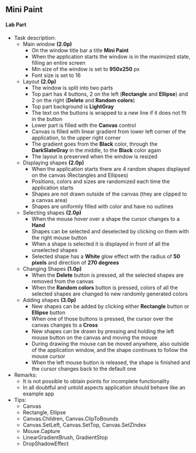 Mini Paint
----------

#### Lab Part

*   Task description:
    *   Main window **(2.0p)**
        *   On the window title bar a title **Mini Paint**
        *   When the application starts the window is in the maximized state, filling an entire screen
        *   Min size of the window is set to **950x250** px
        *   Font size is set to 16
    *   Layout **(2.0p)**
        *   The window is split into two parts
        *   Top part has 4 buttons, 2 on the left (**Rectangle** and **Ellipse**) and 2 on the right (**Delete** and **Random colors**)
        *   Top part background is **LightGray**
        *   The text on the buttons is wrapped to a new line if it does not fit in the button
        *   Lower part is filled with the **Canvas** control
        *   Canvas is filled with linear gradient from lower left corner of the application, to the upper right corner
        *   The gradient goes from the **Black** color, through the **DarkSlateGray** in the middle, to the **Black** color again
        *   The layout is preserved when the window is resized
    *   Displaying shapes **(2.0p)**
        *   When the application starts there are 4 random shapes displayed on the canvas (Rectangles and Ellipses)
        *   Positions, colors and sizes are randomized each time the application starts
        *   Shapes are not drawn outside of the canvas (they are clipped to a canvas area)
        *   Shapes are uniformly filled with color and have no outlines
    *   Selecting shapes **(2.0p)**
        *   When the mouse hover over a shape the cursor changes to a **Hand**
        *   Shapes can be selected and deselected by clicking on them with the right mouse button
        *   When a shape is selected it is displayed in front of all the unselected shapes
        *   Selected shape has a **White** glow effect with the radius of **50 pixels** and direction of **270 degrees**
    *   Changing Shapes **(1.0p)**
        *   When the **Delete** button is pressed, all the selected shapes are removed from the canvas
        *   When the **Random colors** button is pressed, colors of all the selected shapes are changed to new randomly generated colors
    *   Adding shapes **(3.0p)**
        *   New shapes can be added by clicking either **Rectangle** button or **Ellipse** button
        *   When one of those buttons is pressed, the cursor over the canvas changes to a **Cross**
        *   New shapes can be drawn by pressing and holding the left mouse button on the canvas and moving the mouse
        *   During drawing the mouse can be moved anywhere, also outside of the application window, and the shape continues to follow the mouse cursor
        *   When the left mouse button is released, the shape is finished and the cursor changes back to the default one
*   Remarks:
    *   It is not possible to obtain points for incomplete functionality
    *   In all doubtful and untold aspects application should behave like an example app
*   Tips:
    *   Canvas
    *   Rectangle, Ellipse
    *   Canvas.Children, Canvas.ClipToBounds
    *   Canvas.SetLeft, Canvas.SetTop, Canvas.SetZIndex
    *   Mouse.Capture
    *   LinearGradientBrush, GradientStop
    *   DropShadowEffect
